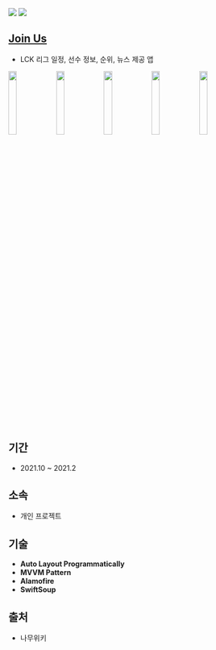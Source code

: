 <img src=https://img.shields.io/badge/platform-iOS-blue>  <img src=https://img.shields.io/badge/Swift-5.5-orange.svg>

## [Join Us](https://apps.apple.com/us/app/join-us/id1613902519)
- LCK 리그 일정, 선수 정보, 순위, 뉴스 제공 앱

<img src="https://user-images.githubusercontent.com/68800789/158004216-ef09fddf-3e10-4c0a-b55a-c7ebd85ed1b6.png" width=18%> <img src="https://user-images.githubusercontent.com/68800789/158004219-587a64ea-d023-4ecb-ae83-5ebd5eaac760.png" width=18%> <img src="https://user-images.githubusercontent.com/68800789/158004220-2da00f87-ae74-488b-ab6e-df6de824330a.png" width=18%> <img src="https://user-images.githubusercontent.com/68800789/158004223-ae38e378-4027-4ee6-93ce-b82be5bad033.png" width=18%> <img src="https://user-images.githubusercontent.com/68800789/158004224-9e89c59c-93bc-40bc-b272-92168dfbb2d9.png" width=18%>

## 기간
- 2021.10 ~ 2021.2

## 소속
- 개인 프로젝트

## 기술
- **Auto Layout Programmatically**
- **MVVM Pattern**
- **Alamofire**
- **SwiftSoup**

## 출처
- 나무위키
